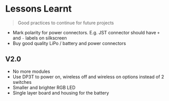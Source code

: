 # Lessons Learnt

> Good practices to continue for future projects

- Mark polarity for power connectors. E.g. JST connector should have `+` and `-` labels on silkscreen
- Buy good quality LiPo / battery and power connectors

## V2.0

- No more modules
- Use DP3T to power on, wireless off and wireless on options instead of 2 switches
- Smaller and brighter RGB LED
- Single layer board and housing for the battery
